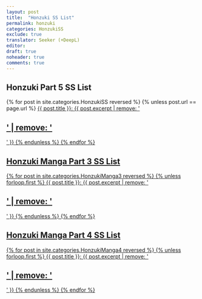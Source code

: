 ```yaml
---
layout: post
title:  "Honzuki SS List"
permalink: honzuki
categories: HonzukiSS
exclude: true
translator: Seeker (+DeepL)
editor: 
draft: true
noheader: true
comments: true
---
```


<h2>Honzuki Part 5 SS List</h2>

{% for post in site.categories.HonzukiSS reversed %}
{% unless post.url == page.url %}
  <a href="{{ post.url }}">{{ post.title }}: {{ post.excerpt | remove: '<h2>' | remove: '</h2>' }}
{% endunless %}
{% endfor %}

<h2>Honzuki Manga Part 3 SS List</h2>

{% for post in site.categories.HonzukiManga3 reversed %}
{% unless forloop.first %}
  <a href="{{ post.url }}">{{ post.title }}: {{ post.excerpt | remove: '<h2>' | remove: '</h2>' }}
{% endunless %}
{% endfor %}

<h2>Honzuki Manga Part 4 SS List</h2>

{% for post in site.categories.HonzukiManga4 reversed %}
{% unless forloop.first %}
  <a href="{{ post.url }}">{{ post.title }}: {{ post.excerpt | remove: '<h2>' | remove: '</h2>' }}
{% endunless %}
{% endfor %}


